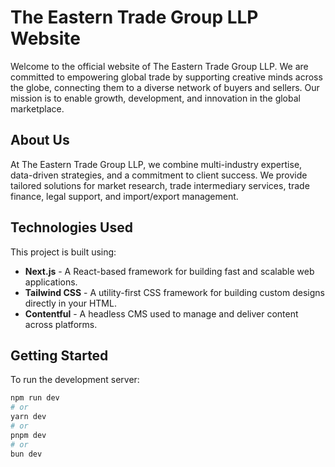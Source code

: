# The Eastern Trade Group LLP Website

Welcome to the official website of The Eastern Trade Group LLP. We are committed to empowering global trade by supporting creative minds across the globe, connecting them to a diverse network of buyers and sellers. Our mission is to enable growth, development, and innovation in the global marketplace.

## About Us

At The Eastern Trade Group LLP, we combine multi-industry expertise, data-driven strategies, and a commitment to client success. We provide tailored solutions for market research, trade intermediary services, trade finance, legal support, and import/export management.

## Technologies Used

This project is built using:

- **Next.js** - A React-based framework for building fast and scalable web applications.
- **Tailwind CSS** - A utility-first CSS framework for building custom designs directly in your HTML.
- **Contentful** - A headless CMS used to manage and deliver content across platforms.

## Getting Started

To run the development server:

```bash
npm run dev
# or
yarn dev
# or
pnpm dev
# or
bun dev
